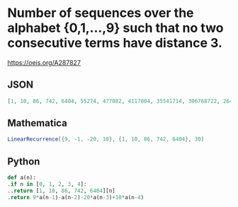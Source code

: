 # Number of sequences over the alphabet \{0,1,\.\.\.,9\} such that no two consecutive terms have distance 3\.
https://oeis.org/A287827
## JSON
```JSON
[1, 10, 86, 742, 6404, 55274, 477082, 4117804, 35541714, 306768722, 2647791524, 22853698754, 197255539962, 1702558017644, 14695170558994, 126837403201602, 1094762853302164, 9449150445514434, 81557794797885642, 703944119701429084, 6075903902137709074]
```
## Mathematica
```Mathematica
LinearRecurrence[{9, -1, -20, 10}, {1, 10, 86, 742, 6404}, 30]
```
## Python
```Python
def a(n):
.if n in [0, 1, 2, 3, 4]:
..return [1, 10, 86, 742, 6404][n]
.return 9*a(n-1)-a(n-2)-20*a(n-3)+10*a(n-4)
```
